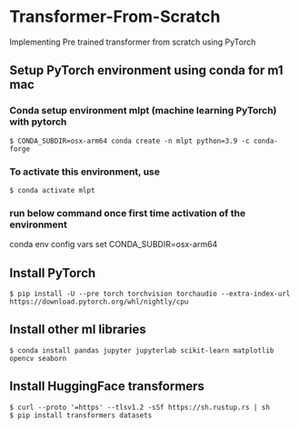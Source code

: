 # Transformer-From-Scratch
Implementing Pre trained transformer from scratch using PyTorch

## Setup PyTorch environment using conda for m1 mac
### Conda setup environment mlpt (machine learning PyTorch) with pytorch
```
$ CONDA_SUBDIR=osx-arm64 conda create -n mlpt python=3.9 -c conda-forge
```

### To activate this environment, use
```
$ conda activate mlpt
```

### run below command once first time activation of the environment
conda env config vars set CONDA_SUBDIR=osx-arm64

## Install PyTorch
```
$ pip install -U --pre torch torchvision torchaudio --extra-index-url https://download.pytorch.org/whl/nightly/cpu
```

## Install other ml  libraries
```
$ conda install pandas jupyter jupyterlab scikit-learn matplotlib opencv seaborn
```

## Install HuggingFace transformers
```
$ curl --proto '=https' --tlsv1.2 -sSf https://sh.rustup.rs | sh
$ pip install transformers datasets
```